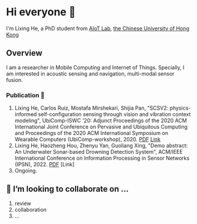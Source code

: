# Hi everyone :wave:

I'm Lixing He, a PhD student from [AIoT Lab](http://aiot.ie.cuhk.edu.hk/), [the Chinese University of Hong Kong](https://www.cuhk.edu.hk/english/index.html) 

## Overview
I am a researcher in Mobile Computing and Internet of Things. Specially, I am interested in acoustic sensing and navigation, multi-modal sensor fusion.

### Publication 📜
1. Lixing He, Carlos Ruiz, Mostafa Mirshekari, Shijia Pan, "SCSV2: physics-informed self-configuration sensing through vision and vibration context modeling", UbiComp-ISWC '20: Adjunct Proceedings of the 2020 ACM International Joint Conference on Pervasive and Ubiquitous Computing and Proceedings of the 2020 ACM International Symposium on Wearable Computers (UbiComp-workshop), 2020. [PDF](scsv2.pdf) [Link](https://dl.acm.org/doi/abs/10.1145/3410530.3414586)
2. Lixing He, Haozheng Hou, Zhenyu Yan, Guoliang Xing, "Demo abstract: An Underwater Sonar-based Drowning Detection System", ACM/IEEE International Conference on Information Processing in Sensor Networks (IPSN), 2022. [PDF](underwater_sonar.pdf) [Link]
3. Ongoing.

## 👯 I’m looking to collaborate on ...
1. review
2. collaboration
3. ...
</details>

<!--
**lixinghe1999/lixinghe1999** is a ✨ _special_ ✨ repository because its `README.md` (this file) appears on your GitHub profile.

Here are some ideas to get you started:

- 🔭 I’m currently working on ...
- 🌱 I’m currently learning ...
- 👯 I’m looking to collaborate on ...
- 🤔 I’m looking for help with ...
- 💬 Ask me about ...
- 📫 How to reach me: ...
- 😄 Pronouns: ...
- ⚡ Fun fact: ...
-->
